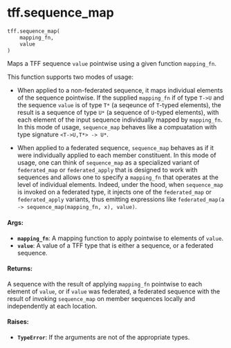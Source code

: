 <div itemscope itemtype="http://developers.google.com/ReferenceObject">
<meta itemprop="name" content="tff.sequence_map" />
<meta itemprop="path" content="Stable" />
</div>

# tff.sequence_map

```python
tff.sequence_map(
    mapping_fn,
    value
)
```

Maps a TFF sequence `value` pointwise using a given function `mapping_fn`.

This function supports two modes of usage:

*   When applied to a non-federated sequence, it maps individual elements of the
    sequence pointwise. If the supplied `mapping_fn` if of type `T->U` and the
    sequence `value` is of type `T*` (a seqeunce of `T`-typed elements), the
    result is a sequence of type `U*` (a sequence of `U`-typed elements), with
    each element of the input sequence individually mapped by `mapping_fn`. In
    this mode of usage, `sequence_map` behaves like a compuatation with type
    signature `<T->U,T*> -> U*`.

*   When applied to a federated sequence, `sequence_map` behaves as if it were
    individually applied to each member constituent. In this mode of usage, one
    can think of `sequence_map` as a specialized variant of `federated_map` or
    `federated_apply` that is designed to work with sequences and allows one to
    specify a `mapping_fn` that operates at the level of individual elements.
    Indeed, under the hood, when `sequence_map` is invoked on a federated type,
    it injects one of the `federated_map` or `federated_apply` variants, thus
    emitting expressions like `federated_map(a -> sequence_map(mapping_fn, x),
    value)`.

#### Args:

*   <b>`mapping_fn`</b>: A mapping function to apply pointwise to elements of
    `value`.
*   <b>`value`</b>: A value of a TFF type that is either a sequence, or a
    federated sequence.

#### Returns:

A sequence with the result of applying `mapping_fn` pointwise to each element of
`value`, or if `value` was federated, a federated sequence with the result of
invoking `sequence_map` on member sequences locally and independently at each
location.

#### Raises:

*   <b>`TypeError`</b>: If the arguments are not of the appropriate types.
